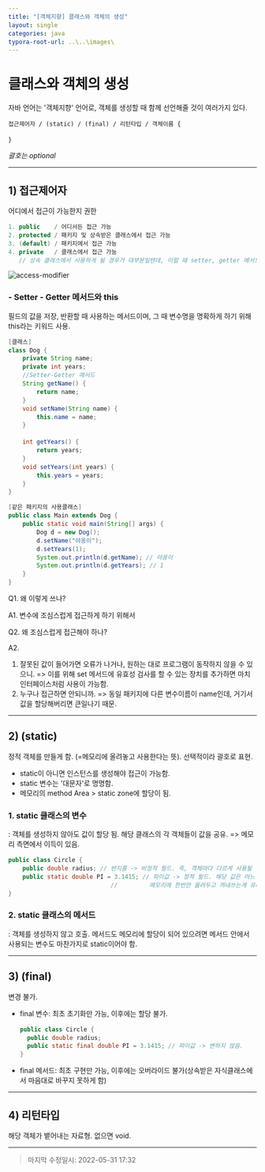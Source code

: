 ```yaml
---
title: "[객체지향] 클래스와 객체의 생성"
layout: single
categories: java
typora-root-url: ..\..\images\
---
```


# 클래스와 객체의 생성



자바 언어는 '객체지향' 언어로, 객체를 생성할 때 함께 선언해줄 것이 여러가지 있다.

```
접근제어자 / (static) / (final) / 리턴타입 / 객체이름 {

}
```

*괄호는 optional*

------



## 1) 접근제어자

어디에서 접근이 가능한지 권한

```java
1. public    / 어디서든 접근 가능
2. protected / 패키지 및 상속받은 클래스에서 접근 가능
3. (default) / 패키지에서 접근 가능
4. private   / 클래스에서 접근 가능 
   // 상속 클래스에서 사용하게 될 경우가 대부분일텐데, 이럴 때 setter, getter 메서드 활용
```

![access-modifier](..\..\images\access-modifier.PNG)

### - Setter - Getter 메서드와 this

필드의 값을 저장, 반환할 때 사용하는 메서드이며, 그 때 변수명을 명확하게 하기 위해 this라는 키워드 사용.

```java
[클래스]
class Dog {
    private String name;
    private int years;
    //Setter-Getter 메서드
    String getName() {
        return name;
    }
    void setName(String name) {
        this.name = name;
    }
    
    int getYears() {
        return years;
    }
    void setYears(int years) {
        this.years = years;
    }
}
```

```java
[같은 패키지의 사용클래스]
public class Main extends Dog {
	public static void main(String[] args) {
        Dog d = new Dog();
        d.setName("야옹이");
        d.setYears(1);
        System.out.println(d.getName); // 야옹이
        System.out.println(d.getYears); // 1
	}
}
```

Q1. 왜 이렇게 쓰나?

A1. 변수에 조심스럽게 접근하게 하기 위해서

Q2. 왜 조심스럽게 접근해야 하나?

A2. 

1) 잘못된 값이 들어가면 오류가 나거나, 원하는 대로 프로그램이 동작하지 않을 수 있으니. => 이를 위해 set 메서드에 유효성 검사를 할 수 있는 장치를 추가하면 마치 인터페이스처럼 사용이 가능함.
1) 누구나 접근하면 안되니까. => 동일 패키지에 다른 변수이름이 name인데, 거기서 값을 할당해버리면 큰일나기 때문.



------



## 2) (static)

정적 객체를 만들게 함. (=메모리에 올려놓고 사용한다는 뜻). 선택적이라 괄호로 표현.

- static이 아니면 인스턴스를 생성해야 접근이 가능함.
- static 변수는 '대문자'로 명명함.
- 메모리의 method Area > static zone에 할당이 됨.

### 1. static 클래스의 변수

: 객체를 생성하지 않아도 값이 할당 됨. 해당 클래스의 각 객체들이 값을 공유. => 메모리 측면에서 이득이 있음.

```java
public class Circle {
	public double radius; // 반지름 -> 비정적 필드. 즉, 객체마다 다르게 사용될 변수
	public static double PI = 3.1415; // 파이값 -> 정적 필드. 해당 값은 어느 객체에도 동일하게 사용가능.
							 //			메모리에 한번만 올려두고 꺼내쓰는게 유리.
}
```



### 2. static 클래스의 메서드

: 객체를 생성하지 않고 호출. 메서드도 메모리에 할당이 되어 있으려면 메서드 안에서 사용되는 변수도 마찬가지로 static이어야 함.

------



## 3) (final)

변경 불가.

- final 변수: 최초 초기화만 가능, 이후에는 할당 불가.

  ```java
  public class Circle {
  	public double radius;
  	public static final double PI = 3.1415; // 파이값 -> 변하지 않음.
  }
  ```

- final 메서드: 최초 구현만 가능, 이후에는 오버라이드 불가(상속받은 자식클래스에서 마음대로 바꾸지 못하게 함)

------



## 4) 리턴타입

해당 객체가 뱉어내는 자료형. 없으면 void.

------

> 마지막 수정일시: 2022-05-31 17:32